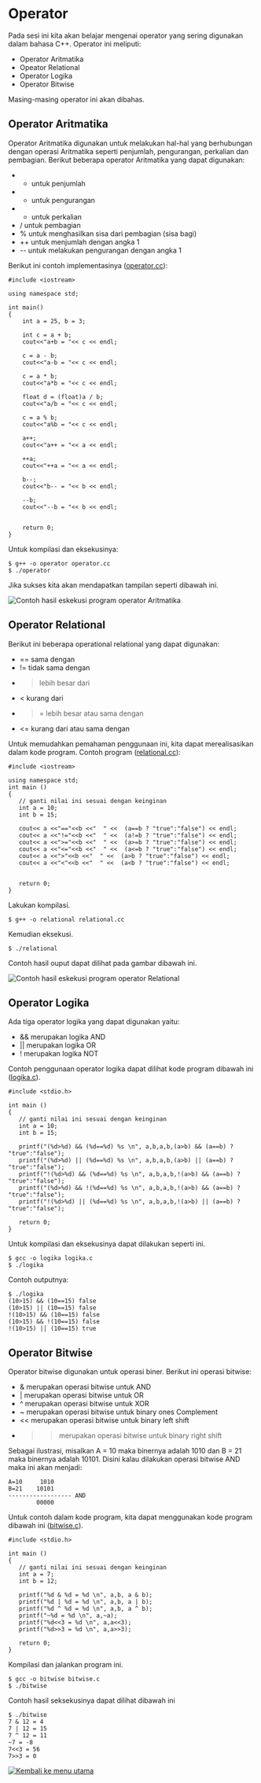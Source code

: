 # Operator

Pada sesi ini kita akan belajar mengenai operator yang sering digunakan dalam bahasa C++. Operator ini meliputi:

* Operator Aritmatika
* Opeator Relational
* Operator Logika
* Operator Bitwise

Masing-masing operator ini akan dibahas.


## Operator Aritmatika

Operator Aritmatika digunakan untuk melakukan hal-hal yang berhubungan dengan operasi Aritmatika seperti penjumlah, pengurangan, perkalian dan pembagian. Berikut beberapa operator Aritmatika yang dapat digunakan:

* + untuk penjumlah
* - untuk pengurangan
* * untuk perkalian
* / untuk pembagian
* % untuk menghasilkan sisa dari pembagian (sisa bagi)
* ++ untuk menjumlah dengan angka 1
* -- untuk melakukan pengurangan dengan angka 1


Berikut ini contoh implementasinya ([operator.cc](../src/operator.cc)):

	#include <iostream>
	
	using namespace std;
	
	int main()
	{
	    int a = 25, b = 3;
	
	    int c = a + b;
	    cout<<"a+b = "<< c << endl;
	
	    c = a - b;
	    cout<<"a-b = "<< c << endl;
	
	    c = a * b;
	    cout<<"a*b = "<< c << endl;
	
	    float d = (float)a / b;
	    cout<<"a/b = "<< c << endl;
	
	    c = a % b;
	    cout<<"a%b = "<< c << endl;
	
	    a++;
	    cout<<"a++ = "<< a << endl;
	
	    ++a;
	    cout<<"++a = "<< a << endl;
	
	    b--;
	    cout<<"b-- = "<< b << endl;
	
	    --b;
	    cout<<"--b = "<< b << endl;
	
	
		return 0;
	}



Untuk kompilasi dan eksekusinya:

    $ g++ -o operator operator.cc
    $ ./operator

Jika sukses kita akan mendapatkan tampilan seperti dibawah ini.

![Contoh hasil eskekusi program operator Aritmatika](images/operator.png "Contoh hasil eksekusi")




## Operator Relational

Berikut ini beberapa operational relational yang dapat digunakan:

* == sama dengan
* != tidak sama dengan
* > lebih besar dari
* < kurang dari
* >= lebih besar atau sama dengan 
* <= kurang dari atau sama dengan

Untuk memudahkan pemahaman penggunaan ini, kita dapat merealisasikan dalam kode program. Contoh program ([relational.cc](../src/relational.cc)):


	#include <iostream>
	
	using namespace std;
	int main ()
	{
	   // ganti nilai ini sesuai dengan keinginan	
	   int a = 10;
	   int b = 15;
	   
	   cout<< a <<"=="<<b <<"  " <<  (a==b ? "true":"false") << endl;
	   cout<< a <<"!="<<b <<"  " <<  (a!=b ? "true":"false") << endl;
	   cout<< a <<">="<<b <<"  " <<  (a>=b ? "true":"false") << endl;
	   cout<< a <<"<="<<b <<"  " <<  (a<=b ? "true":"false") << endl;
	   cout<< a <<">"<<b <<"  " <<  (a>b ? "true":"false") << endl;
	   cout<< a <<"<"<<b <<"  " <<  (a<b ? "true":"false") << endl;
	   
	      
	   return 0;
	}


Lakukan kompilasi.

	$ g++ -o relational relational.cc


Kemudian eksekusi.

	$ ./relational

Contoh hasil ouput dapat dilihat pada gambar dibawah ini.

![Contoh hasil eskekusi program operator Relational](images/relational.png "Contoh hasil eksekusi")	
	


## Operator Logika

Ada tiga operator logika yang dapat digunakan yaitu:

* && merupakan logika AND
* || merupakan logika OR
* ! merupakan logika NOT

Contoh penggunaan operator logika dapat dilihat kode program dibawah ini ([logika.c](../src/logika.c)).

    #include <stdio.h>
 
    int main ()
    {
       // ganti nilai ini sesuai dengan keinginan	
       int a = 10;
       int b = 15;
       
       printf("(%d>%d) && (%d==%d) %s \n", a,b,a,b,(a>b) && (a==b) ? "true":"false");
       printf("(%d>%d) || (%d==%d) %s \n", a,b,a,b,(a>b) || (a==b) ? "true":"false");
       printf("!(%d>%d) && (%d==%d) %s \n", a,b,a,b,!(a>b) && (a==b) ? "true":"false");
       printf("(%d>%d) && !(%d==%d) %s \n", a,b,a,b,!(a>b) && (a==b) ? "true":"false");
       printf("!(%d>%d) || (%d==%d) %s \n", a,b,a,b,!(a>b) || (a==b) ? "true":"false");
          
       return 0;
    }

Untuk kompilasi dan eksekusinya dapat dilakukan seperti ini.

    $ gcc -o logika logika.c
    $ ./logika
    
Contoh outputnya:

    $ ./logika 
    (10>15) && (10==15) false 
    (10>15) || (10==15) false 
    !(10>15) && (10==15) false 
    (10>15) && !(10==15) false 
    !(10>15) || (10==15) true 

    


## Operator Bitwise

Operator bitwise digunakan untuk operasi biner. Berikut ini operasi bitwise:

* & merupakan operasi bitwise untuk AND
* | merupakan operasi bitwise untuk OR
* ^ merupakan operasi bitwise untuk XOR
* ~ merupakan operasi bitwise untuk binary ones Complement
* << merupakan operasi bitwise untuk binary left shift
* >> merupakan operasi bitwise untuk binary right shift


Sebagai ilustrasi, misalkan A = 10 maka binernya adalah 1010 dan B = 21 maka binernya adalah 10101. Disini kalau dilakukan operasi bitwise AND maka ini akan menjadi:

	A=10	 1010
	B=21	10101
	------------------ AND
			00000


Untuk contoh dalam kode program, kita dapat menggunakan kode program dibawah ini ([bitwise.c](../src/bitwise.c)).

    #include <stdio.h>
     
    int main ()
    {
       // ganti nilai ini sesuai dengan keinginan	
       int a = 7;
       int b = 12;
       
       printf("%d & %d = %d \n", a,b, a & b);
       printf("%d | %d = %d \n", a,b, a | b);
       printf("%d ^ %d = %d \n", a,b, a ^ b);
       printf("~%d = %d \n", a,~a);
       printf("%d<<3 = %d \n", a,a<<3);
       printf("%d>>3 = %d \n", a,a>>3);
    
       return 0;
    }


Kompilasi dan jalankan program ini.


    $ gcc -o bitwise bitwise.c
    $ ./bitwise
    

Contoh hasil seksekusinya dapat dilihat dibawah ini

    $ ./bitwise 
    7 & 12 = 4 
    7 | 12 = 15 
    7 ^ 12 = 11 
    ~7 = -8 
    7<<3 = 56 
    7>>3 = 0 

    



[![Kembali ke menu utama](images/back.png "Kembali menu utama")](/README.md)
